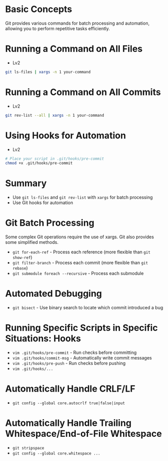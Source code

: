 # Basic Concepts

Git provides various commands for batch processing and automation, allowing you to perform repetitive tasks efficiently.

# Running a Command on All Files

- Lv2

```bash
git ls-files | xargs -n 1 your-command
```

# Running a Command on All Commits

- Lv2

```bash
git rev-list --all | xargs -n 1 your-command
```

# Using Hooks for Automation

- Lv2

```bash
# Place your script in .git/hooks/pre-commit
chmod +x .git/hooks/pre-commit
```

# Summary

- Use `git ls-files` and `git rev-list` with `xargs` for batch processing
- Use Git hooks for automation

# Git Batch Processing

Some complex Git operations require the use of xargs. Git also provides some simplified methods.

- `git for-each-ref` - Process each reference (more flexible than `git show-ref`)
- `git filter-branch` - Process each commit (more flexible than `git rebase`)
- `git submodule foreach --recursive` - Process each submodule

# Automated Debugging

- `git bisect` - Use binary search to locate which commit introduced a bug

# Running Specific Scripts in Specific Situations: Hooks

- `vim .git/hooks/pre-commit` - Run checks before committing
- `vim .git/hooks/commit-msg` - Automatically write commit messages
- `vim .git/hooks/pre-push` - Run checks before pushing
- `vim .git/hooks/...`

# Automatically Handle CRLF/LF

- `git config --global core.autocrlf true|false|input`

# Automatically Handle Trailing Whitespace/End-of-File Whitespace

- `git stripspace`
- `git config --global core.whitespace ...`
